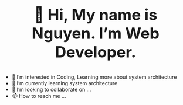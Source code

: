 # <center><h2>👋 Hi, My name is Nguyen. I’m Web Developer.</h2></center>
- 👀 I’m interested in Coding, Learning more about system architecture
- 🌱 I’m currently learning system architecture
- 💞️ I’m looking to collaborate on ...
- 📫 How to reach me ...

<!---
LePhucNguyen17052000/LePhucNguyen17052000 is a ✨ special ✨ repository because its `README.md` (this file) appears on your GitHub profile.
You can click the Preview link to take a look at your changes.
--->
